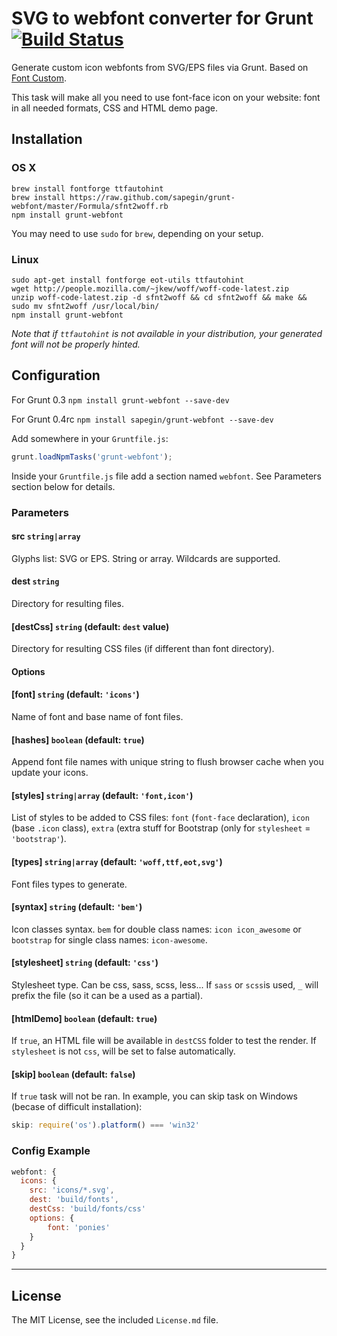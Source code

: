 # SVG to webfont converter for Grunt [![Build Status](https://travis-ci.org/sapegin/grunt-webfont.png)](https://travis-ci.org/sapegin/grunt-webfont)

Generate custom icon webfonts from SVG/EPS files via Grunt. Based on [Font Custom](http://endtwist.github.com/fontcustom/).

This task will make all you need to use font-face icon on your website: font in all needed formats, CSS and HTML demo page.


## Installation

### OS X

```
brew install fontforge ttfautohint
brew install https://raw.github.com/sapegin/grunt-webfont/master/Formula/sfnt2woff.rb
npm install grunt-webfont
```

You may need to use `sudo` for `brew`, depending on your setup.

### Linux

```
sudo apt-get install fontforge eot-utils ttfautohint
wget http://people.mozilla.com/~jkew/woff/woff-code-latest.zip
unzip woff-code-latest.zip -d sfnt2woff && cd sfnt2woff && make && sudo mv sfnt2woff /usr/local/bin/
npm install grunt-webfont
```

*Note that if `ttfautohint` is not available in your distribution, your generated font will not be properly hinted.*


## Configuration

For Grunt 0.3
`npm install grunt-webfont --save-dev`

For Grunt 0.4rc
`npm install sapegin/grunt-webfont --save-dev`

Add somewhere in your `Gruntfile.js`:

```javascript
grunt.loadNpmTasks('grunt-webfont');
```

Inside your `Gruntfile.js` file add a section named `webfont`. See Parameters section below for details.


### Parameters

#### src `string|array`

Glyphs list: SVG or EPS. String or array. Wildcards are supported.

#### dest `string`

Directory for resulting files.

#### [destCss] `string` (default: `dest` value)

Directory for resulting CSS files (if different than font directory).

#### Options

#### [font] `string` (default: `'icons'`)

Name of font and base name of font files.

#### [hashes] `boolean` (default: `true`)

Append font file names with unique string to flush browser cache when you update your icons.

#### [styles] `string|array` (default: `'font,icon'`)

List of styles to be added to CSS files: `font` (`font-face` declaration), `icon` (base `.icon` class), `extra` (extra stuff for Bootstrap (only for `stylesheet` = `'bootstrap'`).

#### [types] `string|array` (default: `'woff,ttf,eot,svg'`)

Font files types to generate.

#### [syntax] `string` (default: `'bem'`)

Icon classes syntax. `bem` for double class names: `icon icon_awesome` or `bootstrap` for single class names: `icon-awesome`.

#### [stylesheet] `string` (default: `'css'`)

Stylesheet type. Can be css, sass, scss, less... If `sass` or `scss`is used, `_` will prefix the file (so it can be a used as a partial).

#### [htmlDemo] `boolean` (default: `true`)

If `true`, an HTML file will be available in `destCSS` folder to test the render.
If `stylesheet` is not `css`, will be set to false automatically.

#### [skip] `boolean` (default: `false`)

If `true` task will not be ran. In example, you can skip task on Windows (becase of difficult installation):

``` javascript
skip: require('os').platform() === 'win32'
```


### Config Example

``` javascript
webfont: {
  icons: {
    src: 'icons/*.svg',
    dest: 'build/fonts',
    destCss: 'build/fonts/css'
    options: {
    	font: 'ponies'
    }
  }
}
```


---

## License

The MIT License, see the included `License.md` file.
